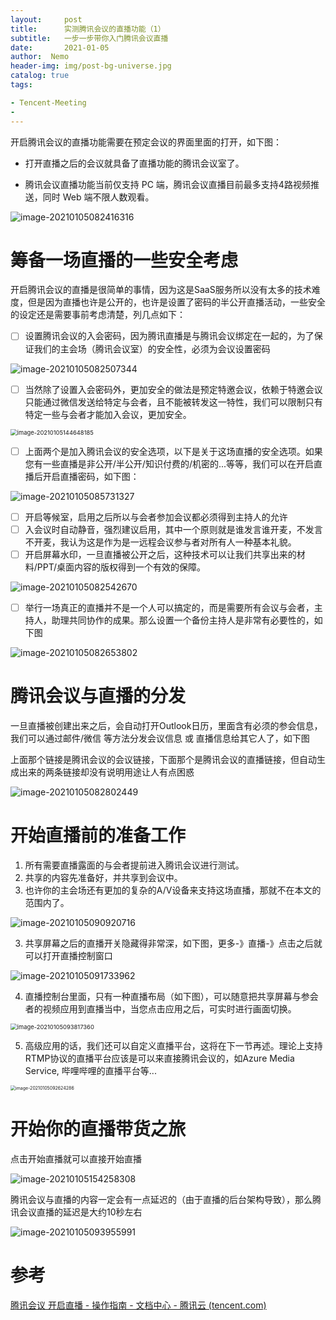 ```yaml
---
layout:     post
title:      实测腾讯会议的直播功能（1）
subtitle: 	一步一步带你入门腾讯会议直播
date:       2021-01-05
author:  Nemo
header-img: img/post-bg-universe.jpg
catalog: true
tags:

- Tencent-Meeting
- 
---
```


开启腾讯会议的直播功能需要在预定会议的界面里面的打开，如下图：

- 打开直播之后的会议就具备了直播功能的腾讯会议室了。

- 腾讯会议直播功能当前仅支持 PC 端，腾讯会议直播目前最多支持4路视频推送，同时 Web 端不限人数观看。

  

![image-20210105082416316](https://cdn.jsdelivr.net/gh/tangx007/tangx007.github.io/img/image-20210105082416316.png)

# 筹备一场直播的一些安全考虑

开启腾讯会议的直播是很简单的事情，因为这是SaaS服务所以没有太多的技术难度，但是因为直播也许是公开的，也许是设置了密码的半公开直播活动，一些安全的设定还是需要事前考虑清楚，列几点如下：

- [ ] 设置腾讯会议的入会密码，因为腾讯直播是与腾讯会议绑定在一起的，为了保证我们的主会场（腾讯会议室）的安全性，必须为会议设置密码

![image-20210105082507344](https://cdn.jsdelivr.net/gh/tangx007/tangx007.github.io/img/image-20210105082507344.png)

- [ ] 当然除了设置入会密码外，更加安全的做法是预定特邀会议，依赖于特邀会议只能通过微信发送给特定与会者，且不能被转发这一特性，我们可以限制只有特定一些与会者才能加入会议，更加安全。

<img src="https://cdn.jsdelivr.net/gh/tangx007/tangx007.github.io/img/image-20210105144648185.png" alt="image-20210105144648185" style="zoom:67%;" />

- [ ] 上面两个是加入腾讯会议的安全选项，以下是关于这场直播的安全选项。如果您有一些直播是非公开/半公开/知识付费的/机密的...等等，我们可以在开启直播后开启直播密码，如下图：

![image-20210105085731327](https://cdn.jsdelivr.net/gh/tangx007/tangx007.github.io/img/image-20210105085731327.png)

- [ ] 开启等候室，启用之后所以与会者参加会议都必须得到主持人的允许
- [ ] 入会议时自动静音，强烈建议启用，其中一个原则就是谁发言谁开麦，不发言不开麦，我认为这是作为是一远程会议参与者对所有人一种基本礼貌。
- [ ] 开启屏幕水印，一旦直播被公开之后，这种技术可以让我们共享出来的材料/PPT/桌面内容的版权得到一个有效的保障。

![image-20210105082542670](https://cdn.jsdelivr.net/gh/tangx007/tangx007.github.io/img/image-20210105082542670.png)

- [ ] 举行一场真正的直播并不是一个人可以搞定的，而是需要所有会议与会者，主持人，助理共同协作的成果。那么设置一个备份主持人是非常有必要性的，如下图


![image-20210105082653802](https://cdn.jsdelivr.net/gh/tangx007/tangx007.github.io/img/image-20210105082653802.png)

# 腾讯会议与直播的分发

一旦直播被创建出来之后，会自动打开Outlook日历，里面含有必须的参会信息，我们可以通过邮件/微信 等方法分发会议信息 或 直播信息给其它人了，如下图

上面那个链接是腾讯会议的会议链接，下面那个是腾讯会议的直播链接，但自动生成出来的两条链接却没有说明用途让人有点困惑

![image-20210105082802449](https://cdn.jsdelivr.net/gh/tangx007/tangx007.github.io/img/image-20210105082802449.png)

# 开始直播前的准备工作

1. 所有需要直播露面的与会者提前进入腾讯会议进行测试。
2. 共享的内容先准备好，并共享到会议中。
3. 也许你的主会场还有更加的复杂的A/V设备来支持这场直播，那就不在本文的范围内了。

![image-20210105090920716](https://cdn.jsdelivr.net/gh/tangx007/tangx007.github.io/img/image-20210105090920716.png)

3. 共享屏幕之后的直播开关隐藏得非常深，如下图，更多-》直播-》点击之后就可以打开直播控制窗口

![image-20210105091733962](https://cdn.jsdelivr.net/gh/tangx007/tangx007.github.io/img/image-20210105091733962.png)

4. 直播控制台里面，只有一种直播布局（如下图），可以随意把共享屏幕与参会者的视频应用到直播当中，当您点击应用之后，可实时进行画面切换。

<img src="https://cdn.jsdelivr.net/gh/tangx007/tangx007.github.io/img/image-20210105093817360.png" alt="image-20210105093817360" style="zoom:67%;" />

5. 高级应用的话，我们还可以自定义直播平台，这将在下一节再述。理论上支持RTMP协议的直播平台应该是可以来直接腾讯会议的，如Azure Media Service, 哔哩哔哩的直播平台等... 

<img src="https://cdn.jsdelivr.net/gh/tangx007/tangx007.github.io/img/image-20210105092624286.png" alt="image-20210105092624286" style="zoom:50%;" />

# 开始你的直播带货之旅

点击开始直播就可以直接开始直播

![image-20210105154258308](https://cdn.jsdelivr.net/gh/tangx007/tangx007.github.io/img/image-20210105154258308.png)

腾讯会议与直播的内容一定会有一点延迟的（由于直播的后台架构导致），那么腾讯会议直播的延迟是大约10秒左右

![image-20210105093955991](https://cdn.jsdelivr.net/gh/tangx007/tangx007.github.io/img/image-20210105093955991.png)

# 参考

[腾讯会议 开启直播 - 操作指南 - 文档中心 - 腾讯云 (tencent.com)](https://cloud.tencent.com/document/product/1095/43660)


